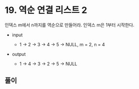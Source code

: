# 19. 역순 연결 리스트 2

인덱스 m에서 n까지를 역순으로 만들어라. 인덱스 m은 1부터 시작한다.

- input 
  - 1 → 2 → 3 → 4 → 5 → NULL, m = 2, n = 4


- output 
  - 1 → 4 → 3 → 2 → 5 → NULL

## 풀이